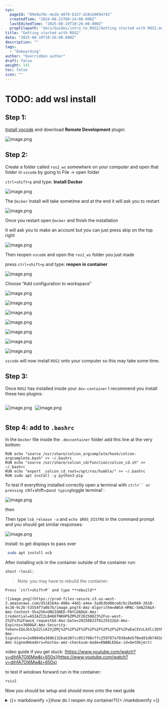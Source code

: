 ```yaml
---
sys:
  pageId: "89e0a78c-4e2b-4070-b327-d28cb0694742"
  createdTime: "2024-08-21T00:24:00.000Z"
  lastEditedTime: "2025-08-19T10:26:00.000Z"
  propFilepath: "docs/Guides/intro_to_ROS2/Getting started with ROS2.md"
title: "Getting started with ROS2"
date: "2025-08-19T10:26:00.000Z"
description: ""
tags:
  - "Onboarding"
author: "Overridden author"
draft: false
weight: 141
toc: false
icon: ""
---
```


# TODO: add wsl install

## Step 1:

[Install vscode](https://code.visualstudio.com/download) and download **Remote Development** plugin:

![image.png](https://prod-files-secure.s3.us-west-2.amazonaws.com/d518164a-d88e-44d1-a4ee-3adb3bd8bce0/efb52993-1881-4a40-b95e-6f020334f022/image.png?X-Amz-Algorithm=AWS4-HMAC-SHA256&X-Amz-Content-Sha256=UNSIGNED-PAYLOAD&X-Amz-Credential=ASIAZI2LB466WRBDF6BB%2F20250823%2Fus-west-2%2Fs3%2Faws4_request&X-Amz-Date=20250823T012545Z&X-Amz-Expires=3600&X-Amz-Security-Token=IQoJb3JpZ2luX2VjEMj%2F%2F%2F%2F%2F%2F%2F%2F%2F%2FwEaCXVzLXdlc3QtMiJHMEUCIDOWvkWm%2FK6WJ79HoICLIRXugwf6DJkSeITtrqpwZ35JAiEA1OMawW96S1dlSQ8631DTtDm2kwtLMV5IC67R3qt%2BGIoq%2FwMIIRAAGgw2Mzc0MjMxODM4MDUiDFhQH2RX6nCyMBaPfCrcAwNMaRC6Hk5npMOrrjcMgjZJj0TpaPcQNFcpSfSt6neo15OdO%2BZRTFmmX4jy8KPV6Cc8%2BeMO0xfOJMU1LRbYw6qpCruE1aqvzd0KFjgL03IWroKCNm%2BcF4lqR2fPU3kDM1SyfDCEUp5%2FUpp9ovqu9j3sMA8M64uYoE%2FrLeDzDEtulXMne9kgKYt0RQiKivpYewN75XeGjj6i24bsYvhuhp9ZsWVeC4INMCk1wCHGXaHt1EgvhQj5j7nek9ObPOqdc7Yc1vC6fTDjETiAuI62taT7FaPygPQ3beufdLotmS%2Fy1P%2F8uGhA8mGSVcWLMtY9Ok1bdixj1d0OO7qQw1nOppNkuFnLqJ3ifbfWslXy6WNGHG3w8SzcgZ2WCs8CiA%2Fk4qXRs28qYejVaUq4e1BJhAAZ5qqz4Y2ifLjUj6ivkqt7iSn94fr4XrRtnMS2BQSh1ROnN0szTO0R2DfYIglSH2z3iRtjG9wrQFYORzFPujUifNh4gZUwizOrJNSdTpoEjd4vKWNO%2BJQ3oKopRQsrMOrXnKcQNGqyxXEoElUbiafWirDgFQDAAbBry10QMaU1fkXsbCqczOhKmHMK59eYo7XaoA67OCsr3qaAMstYk5SUeV%2F3XF20KJiTz9cQMISOpMUGOqUBw8NgIhD8BiAbnb67fSjE4nP1wNA5cEutvw%2BJIeLbyXQmzYBrqufrGohi%2FAa%2F7cZIrHmtRff7ESTDE9dFLxHGo4eqytNURBLmct5Lc41G7DBvmk8DDkCRMzw%2BcNxavcOQuGL7CwZ5XPP2TqojmUhbGxcrqHihOB2Hz0FWj%2BqzTyLUwj%2Bu%2BvofyDWNPDAzYHMV2cX6rrszzwOXviDvYUJygajitnyB&X-Amz-Signature=677dd4adfb6c719a9010cb07cbbb4cfc8e4199f0b3612887f0eb53227524c106&X-Amz-SignedHeaders=host&x-amz-checksum-mode=ENABLED&x-id=GetObject)

## Step 2:

Create a folder called `ros2_ws` somewhere on your computer and open that folder in `vscode` by going to File → open folder 

`ctrl+shift+p` and type: **Install Docker**

![image.png](https://prod-files-secure.s3.us-west-2.amazonaws.com/d518164a-d88e-44d1-a4ee-3adb3bd8bce0/2269dc0e-1cd5-47ff-bceb-c04ad9b2eab0/image.png?X-Amz-Algorithm=AWS4-HMAC-SHA256&X-Amz-Content-Sha256=UNSIGNED-PAYLOAD&X-Amz-Credential=ASIAZI2LB466WRBDF6BB%2F20250823%2Fus-west-2%2Fs3%2Faws4_request&X-Amz-Date=20250823T012545Z&X-Amz-Expires=3600&X-Amz-Security-Token=IQoJb3JpZ2luX2VjEMj%2F%2F%2F%2F%2F%2F%2F%2F%2F%2FwEaCXVzLXdlc3QtMiJHMEUCIDOWvkWm%2FK6WJ79HoICLIRXugwf6DJkSeITtrqpwZ35JAiEA1OMawW96S1dlSQ8631DTtDm2kwtLMV5IC67R3qt%2BGIoq%2FwMIIRAAGgw2Mzc0MjMxODM4MDUiDFhQH2RX6nCyMBaPfCrcAwNMaRC6Hk5npMOrrjcMgjZJj0TpaPcQNFcpSfSt6neo15OdO%2BZRTFmmX4jy8KPV6Cc8%2BeMO0xfOJMU1LRbYw6qpCruE1aqvzd0KFjgL03IWroKCNm%2BcF4lqR2fPU3kDM1SyfDCEUp5%2FUpp9ovqu9j3sMA8M64uYoE%2FrLeDzDEtulXMne9kgKYt0RQiKivpYewN75XeGjj6i24bsYvhuhp9ZsWVeC4INMCk1wCHGXaHt1EgvhQj5j7nek9ObPOqdc7Yc1vC6fTDjETiAuI62taT7FaPygPQ3beufdLotmS%2Fy1P%2F8uGhA8mGSVcWLMtY9Ok1bdixj1d0OO7qQw1nOppNkuFnLqJ3ifbfWslXy6WNGHG3w8SzcgZ2WCs8CiA%2Fk4qXRs28qYejVaUq4e1BJhAAZ5qqz4Y2ifLjUj6ivkqt7iSn94fr4XrRtnMS2BQSh1ROnN0szTO0R2DfYIglSH2z3iRtjG9wrQFYORzFPujUifNh4gZUwizOrJNSdTpoEjd4vKWNO%2BJQ3oKopRQsrMOrXnKcQNGqyxXEoElUbiafWirDgFQDAAbBry10QMaU1fkXsbCqczOhKmHMK59eYo7XaoA67OCsr3qaAMstYk5SUeV%2F3XF20KJiTz9cQMISOpMUGOqUBw8NgIhD8BiAbnb67fSjE4nP1wNA5cEutvw%2BJIeLbyXQmzYBrqufrGohi%2FAa%2F7cZIrHmtRff7ESTDE9dFLxHGo4eqytNURBLmct5Lc41G7DBvmk8DDkCRMzw%2BcNxavcOQuGL7CwZ5XPP2TqojmUhbGxcrqHihOB2Hz0FWj%2BqzTyLUwj%2Bu%2BvofyDWNPDAzYHMV2cX6rrszzwOXviDvYUJygajitnyB&X-Amz-Signature=c0c74e3d457828d5a18e344bd136c016adb1436c53b6a275158666040a94cdd3&X-Amz-SignedHeaders=host&x-amz-checksum-mode=ENABLED&x-id=GetObject)

The `Docker` install will take sometime and at the end it will ask you to restart

![image.png](https://prod-files-secure.s3.us-west-2.amazonaws.com/d518164a-d88e-44d1-a4ee-3adb3bd8bce0/ed233f78-be33-4b1f-b89c-9c346c0e961e/image.png?X-Amz-Algorithm=AWS4-HMAC-SHA256&X-Amz-Content-Sha256=UNSIGNED-PAYLOAD&X-Amz-Credential=ASIAZI2LB466WRBDF6BB%2F20250823%2Fus-west-2%2Fs3%2Faws4_request&X-Amz-Date=20250823T012545Z&X-Amz-Expires=3600&X-Amz-Security-Token=IQoJb3JpZ2luX2VjEMj%2F%2F%2F%2F%2F%2F%2F%2F%2F%2FwEaCXVzLXdlc3QtMiJHMEUCIDOWvkWm%2FK6WJ79HoICLIRXugwf6DJkSeITtrqpwZ35JAiEA1OMawW96S1dlSQ8631DTtDm2kwtLMV5IC67R3qt%2BGIoq%2FwMIIRAAGgw2Mzc0MjMxODM4MDUiDFhQH2RX6nCyMBaPfCrcAwNMaRC6Hk5npMOrrjcMgjZJj0TpaPcQNFcpSfSt6neo15OdO%2BZRTFmmX4jy8KPV6Cc8%2BeMO0xfOJMU1LRbYw6qpCruE1aqvzd0KFjgL03IWroKCNm%2BcF4lqR2fPU3kDM1SyfDCEUp5%2FUpp9ovqu9j3sMA8M64uYoE%2FrLeDzDEtulXMne9kgKYt0RQiKivpYewN75XeGjj6i24bsYvhuhp9ZsWVeC4INMCk1wCHGXaHt1EgvhQj5j7nek9ObPOqdc7Yc1vC6fTDjETiAuI62taT7FaPygPQ3beufdLotmS%2Fy1P%2F8uGhA8mGSVcWLMtY9Ok1bdixj1d0OO7qQw1nOppNkuFnLqJ3ifbfWslXy6WNGHG3w8SzcgZ2WCs8CiA%2Fk4qXRs28qYejVaUq4e1BJhAAZ5qqz4Y2ifLjUj6ivkqt7iSn94fr4XrRtnMS2BQSh1ROnN0szTO0R2DfYIglSH2z3iRtjG9wrQFYORzFPujUifNh4gZUwizOrJNSdTpoEjd4vKWNO%2BJQ3oKopRQsrMOrXnKcQNGqyxXEoElUbiafWirDgFQDAAbBry10QMaU1fkXsbCqczOhKmHMK59eYo7XaoA67OCsr3qaAMstYk5SUeV%2F3XF20KJiTz9cQMISOpMUGOqUBw8NgIhD8BiAbnb67fSjE4nP1wNA5cEutvw%2BJIeLbyXQmzYBrqufrGohi%2FAa%2F7cZIrHmtRff7ESTDE9dFLxHGo4eqytNURBLmct5Lc41G7DBvmk8DDkCRMzw%2BcNxavcOQuGL7CwZ5XPP2TqojmUhbGxcrqHihOB2Hz0FWj%2BqzTyLUwj%2Bu%2BvofyDWNPDAzYHMV2cX6rrszzwOXviDvYUJygajitnyB&X-Amz-Signature=bdd3d8bd86c812a530c2f5db6cc04cc3f7239574dd3563aa88a61210dab7ab98&X-Amz-SignedHeaders=host&x-amz-checksum-mode=ENABLED&x-id=GetObject)

Once you restart open `Docker` and finish the installation

It will ask you to make an account but you can just press skip on the top right

![image.png](https://prod-files-secure.s3.us-west-2.amazonaws.com/d518164a-d88e-44d1-a4ee-3adb3bd8bce0/21010ad9-1659-4fd9-9f59-9932a09b2a3d/image.png?X-Amz-Algorithm=AWS4-HMAC-SHA256&X-Amz-Content-Sha256=UNSIGNED-PAYLOAD&X-Amz-Credential=ASIAZI2LB466WRBDF6BB%2F20250823%2Fus-west-2%2Fs3%2Faws4_request&X-Amz-Date=20250823T012545Z&X-Amz-Expires=3600&X-Amz-Security-Token=IQoJb3JpZ2luX2VjEMj%2F%2F%2F%2F%2F%2F%2F%2F%2F%2FwEaCXVzLXdlc3QtMiJHMEUCIDOWvkWm%2FK6WJ79HoICLIRXugwf6DJkSeITtrqpwZ35JAiEA1OMawW96S1dlSQ8631DTtDm2kwtLMV5IC67R3qt%2BGIoq%2FwMIIRAAGgw2Mzc0MjMxODM4MDUiDFhQH2RX6nCyMBaPfCrcAwNMaRC6Hk5npMOrrjcMgjZJj0TpaPcQNFcpSfSt6neo15OdO%2BZRTFmmX4jy8KPV6Cc8%2BeMO0xfOJMU1LRbYw6qpCruE1aqvzd0KFjgL03IWroKCNm%2BcF4lqR2fPU3kDM1SyfDCEUp5%2FUpp9ovqu9j3sMA8M64uYoE%2FrLeDzDEtulXMne9kgKYt0RQiKivpYewN75XeGjj6i24bsYvhuhp9ZsWVeC4INMCk1wCHGXaHt1EgvhQj5j7nek9ObPOqdc7Yc1vC6fTDjETiAuI62taT7FaPygPQ3beufdLotmS%2Fy1P%2F8uGhA8mGSVcWLMtY9Ok1bdixj1d0OO7qQw1nOppNkuFnLqJ3ifbfWslXy6WNGHG3w8SzcgZ2WCs8CiA%2Fk4qXRs28qYejVaUq4e1BJhAAZ5qqz4Y2ifLjUj6ivkqt7iSn94fr4XrRtnMS2BQSh1ROnN0szTO0R2DfYIglSH2z3iRtjG9wrQFYORzFPujUifNh4gZUwizOrJNSdTpoEjd4vKWNO%2BJQ3oKopRQsrMOrXnKcQNGqyxXEoElUbiafWirDgFQDAAbBry10QMaU1fkXsbCqczOhKmHMK59eYo7XaoA67OCsr3qaAMstYk5SUeV%2F3XF20KJiTz9cQMISOpMUGOqUBw8NgIhD8BiAbnb67fSjE4nP1wNA5cEutvw%2BJIeLbyXQmzYBrqufrGohi%2FAa%2F7cZIrHmtRff7ESTDE9dFLxHGo4eqytNURBLmct5Lc41G7DBvmk8DDkCRMzw%2BcNxavcOQuGL7CwZ5XPP2TqojmUhbGxcrqHihOB2Hz0FWj%2BqzTyLUwj%2Bu%2BvofyDWNPDAzYHMV2cX6rrszzwOXviDvYUJygajitnyB&X-Amz-Signature=f66b490ba1d2ae2b319afa6005c64b6375ab6e333cf02cc691b92ae75febe1d1&X-Amz-SignedHeaders=host&x-amz-checksum-mode=ENABLED&x-id=GetObject)

Then reopen `vscode` and open the `ros2_ws` folder you just made

press `ctrl+shift+p` and type: **reopen in container**

![image.png](https://prod-files-secure.s3.us-west-2.amazonaws.com/d518164a-d88e-44d1-a4ee-3adb3bd8bce0/4e93b8c2-41ad-488c-8095-c74205196118/image.png?X-Amz-Algorithm=AWS4-HMAC-SHA256&X-Amz-Content-Sha256=UNSIGNED-PAYLOAD&X-Amz-Credential=ASIAZI2LB466WRBDF6BB%2F20250823%2Fus-west-2%2Fs3%2Faws4_request&X-Amz-Date=20250823T012545Z&X-Amz-Expires=3600&X-Amz-Security-Token=IQoJb3JpZ2luX2VjEMj%2F%2F%2F%2F%2F%2F%2F%2F%2F%2FwEaCXVzLXdlc3QtMiJHMEUCIDOWvkWm%2FK6WJ79HoICLIRXugwf6DJkSeITtrqpwZ35JAiEA1OMawW96S1dlSQ8631DTtDm2kwtLMV5IC67R3qt%2BGIoq%2FwMIIRAAGgw2Mzc0MjMxODM4MDUiDFhQH2RX6nCyMBaPfCrcAwNMaRC6Hk5npMOrrjcMgjZJj0TpaPcQNFcpSfSt6neo15OdO%2BZRTFmmX4jy8KPV6Cc8%2BeMO0xfOJMU1LRbYw6qpCruE1aqvzd0KFjgL03IWroKCNm%2BcF4lqR2fPU3kDM1SyfDCEUp5%2FUpp9ovqu9j3sMA8M64uYoE%2FrLeDzDEtulXMne9kgKYt0RQiKivpYewN75XeGjj6i24bsYvhuhp9ZsWVeC4INMCk1wCHGXaHt1EgvhQj5j7nek9ObPOqdc7Yc1vC6fTDjETiAuI62taT7FaPygPQ3beufdLotmS%2Fy1P%2F8uGhA8mGSVcWLMtY9Ok1bdixj1d0OO7qQw1nOppNkuFnLqJ3ifbfWslXy6WNGHG3w8SzcgZ2WCs8CiA%2Fk4qXRs28qYejVaUq4e1BJhAAZ5qqz4Y2ifLjUj6ivkqt7iSn94fr4XrRtnMS2BQSh1ROnN0szTO0R2DfYIglSH2z3iRtjG9wrQFYORzFPujUifNh4gZUwizOrJNSdTpoEjd4vKWNO%2BJQ3oKopRQsrMOrXnKcQNGqyxXEoElUbiafWirDgFQDAAbBry10QMaU1fkXsbCqczOhKmHMK59eYo7XaoA67OCsr3qaAMstYk5SUeV%2F3XF20KJiTz9cQMISOpMUGOqUBw8NgIhD8BiAbnb67fSjE4nP1wNA5cEutvw%2BJIeLbyXQmzYBrqufrGohi%2FAa%2F7cZIrHmtRff7ESTDE9dFLxHGo4eqytNURBLmct5Lc41G7DBvmk8DDkCRMzw%2BcNxavcOQuGL7CwZ5XPP2TqojmUhbGxcrqHihOB2Hz0FWj%2BqzTyLUwj%2Bu%2BvofyDWNPDAzYHMV2cX6rrszzwOXviDvYUJygajitnyB&X-Amz-Signature=2ed618a63b026c9ae2dd088dc8de254d89fa3fb9bb4cc3df233bb27c00f0efcf&X-Amz-SignedHeaders=host&x-amz-checksum-mode=ENABLED&x-id=GetObject)

Choose “Add configuration to workspace”

![image.png](https://prod-files-secure.s3.us-west-2.amazonaws.com/d518164a-d88e-44d1-a4ee-3adb3bd8bce0/9560b282-5060-4989-ba37-97e7b2c22476/image.png?X-Amz-Algorithm=AWS4-HMAC-SHA256&X-Amz-Content-Sha256=UNSIGNED-PAYLOAD&X-Amz-Credential=ASIAZI2LB466WRBDF6BB%2F20250823%2Fus-west-2%2Fs3%2Faws4_request&X-Amz-Date=20250823T012545Z&X-Amz-Expires=3600&X-Amz-Security-Token=IQoJb3JpZ2luX2VjEMj%2F%2F%2F%2F%2F%2F%2F%2F%2F%2FwEaCXVzLXdlc3QtMiJHMEUCIDOWvkWm%2FK6WJ79HoICLIRXugwf6DJkSeITtrqpwZ35JAiEA1OMawW96S1dlSQ8631DTtDm2kwtLMV5IC67R3qt%2BGIoq%2FwMIIRAAGgw2Mzc0MjMxODM4MDUiDFhQH2RX6nCyMBaPfCrcAwNMaRC6Hk5npMOrrjcMgjZJj0TpaPcQNFcpSfSt6neo15OdO%2BZRTFmmX4jy8KPV6Cc8%2BeMO0xfOJMU1LRbYw6qpCruE1aqvzd0KFjgL03IWroKCNm%2BcF4lqR2fPU3kDM1SyfDCEUp5%2FUpp9ovqu9j3sMA8M64uYoE%2FrLeDzDEtulXMne9kgKYt0RQiKivpYewN75XeGjj6i24bsYvhuhp9ZsWVeC4INMCk1wCHGXaHt1EgvhQj5j7nek9ObPOqdc7Yc1vC6fTDjETiAuI62taT7FaPygPQ3beufdLotmS%2Fy1P%2F8uGhA8mGSVcWLMtY9Ok1bdixj1d0OO7qQw1nOppNkuFnLqJ3ifbfWslXy6WNGHG3w8SzcgZ2WCs8CiA%2Fk4qXRs28qYejVaUq4e1BJhAAZ5qqz4Y2ifLjUj6ivkqt7iSn94fr4XrRtnMS2BQSh1ROnN0szTO0R2DfYIglSH2z3iRtjG9wrQFYORzFPujUifNh4gZUwizOrJNSdTpoEjd4vKWNO%2BJQ3oKopRQsrMOrXnKcQNGqyxXEoElUbiafWirDgFQDAAbBry10QMaU1fkXsbCqczOhKmHMK59eYo7XaoA67OCsr3qaAMstYk5SUeV%2F3XF20KJiTz9cQMISOpMUGOqUBw8NgIhD8BiAbnb67fSjE4nP1wNA5cEutvw%2BJIeLbyXQmzYBrqufrGohi%2FAa%2F7cZIrHmtRff7ESTDE9dFLxHGo4eqytNURBLmct5Lc41G7DBvmk8DDkCRMzw%2BcNxavcOQuGL7CwZ5XPP2TqojmUhbGxcrqHihOB2Hz0FWj%2BqzTyLUwj%2Bu%2BvofyDWNPDAzYHMV2cX6rrszzwOXviDvYUJygajitnyB&X-Amz-Signature=2ab358d1e0f92385dc5fcb41f96096b7bc559985b12065ebc03c48f3b9f8b543&X-Amz-SignedHeaders=host&x-amz-checksum-mode=ENABLED&x-id=GetObject)

![image.png](https://prod-files-secure.s3.us-west-2.amazonaws.com/d518164a-d88e-44d1-a4ee-3adb3bd8bce0/2ee63f81-886b-48e8-a553-dc6e5eac99e4/image.png?X-Amz-Algorithm=AWS4-HMAC-SHA256&X-Amz-Content-Sha256=UNSIGNED-PAYLOAD&X-Amz-Credential=ASIAZI2LB466WRBDF6BB%2F20250823%2Fus-west-2%2Fs3%2Faws4_request&X-Amz-Date=20250823T012545Z&X-Amz-Expires=3600&X-Amz-Security-Token=IQoJb3JpZ2luX2VjEMj%2F%2F%2F%2F%2F%2F%2F%2F%2F%2FwEaCXVzLXdlc3QtMiJHMEUCIDOWvkWm%2FK6WJ79HoICLIRXugwf6DJkSeITtrqpwZ35JAiEA1OMawW96S1dlSQ8631DTtDm2kwtLMV5IC67R3qt%2BGIoq%2FwMIIRAAGgw2Mzc0MjMxODM4MDUiDFhQH2RX6nCyMBaPfCrcAwNMaRC6Hk5npMOrrjcMgjZJj0TpaPcQNFcpSfSt6neo15OdO%2BZRTFmmX4jy8KPV6Cc8%2BeMO0xfOJMU1LRbYw6qpCruE1aqvzd0KFjgL03IWroKCNm%2BcF4lqR2fPU3kDM1SyfDCEUp5%2FUpp9ovqu9j3sMA8M64uYoE%2FrLeDzDEtulXMne9kgKYt0RQiKivpYewN75XeGjj6i24bsYvhuhp9ZsWVeC4INMCk1wCHGXaHt1EgvhQj5j7nek9ObPOqdc7Yc1vC6fTDjETiAuI62taT7FaPygPQ3beufdLotmS%2Fy1P%2F8uGhA8mGSVcWLMtY9Ok1bdixj1d0OO7qQw1nOppNkuFnLqJ3ifbfWslXy6WNGHG3w8SzcgZ2WCs8CiA%2Fk4qXRs28qYejVaUq4e1BJhAAZ5qqz4Y2ifLjUj6ivkqt7iSn94fr4XrRtnMS2BQSh1ROnN0szTO0R2DfYIglSH2z3iRtjG9wrQFYORzFPujUifNh4gZUwizOrJNSdTpoEjd4vKWNO%2BJQ3oKopRQsrMOrXnKcQNGqyxXEoElUbiafWirDgFQDAAbBry10QMaU1fkXsbCqczOhKmHMK59eYo7XaoA67OCsr3qaAMstYk5SUeV%2F3XF20KJiTz9cQMISOpMUGOqUBw8NgIhD8BiAbnb67fSjE4nP1wNA5cEutvw%2BJIeLbyXQmzYBrqufrGohi%2FAa%2F7cZIrHmtRff7ESTDE9dFLxHGo4eqytNURBLmct5Lc41G7DBvmk8DDkCRMzw%2BcNxavcOQuGL7CwZ5XPP2TqojmUhbGxcrqHihOB2Hz0FWj%2BqzTyLUwj%2Bu%2BvofyDWNPDAzYHMV2cX6rrszzwOXviDvYUJygajitnyB&X-Amz-Signature=1259f14d0d48e4c48bfbf6bd86fe394d89d7cfef6e214123c472a70ee2bc9367&X-Amz-SignedHeaders=host&x-amz-checksum-mode=ENABLED&x-id=GetObject)

![image.png](https://prod-files-secure.s3.us-west-2.amazonaws.com/d518164a-d88e-44d1-a4ee-3adb3bd8bce0/e0fd626c-c8b6-4b2c-95d1-fa4c26514504/image.png?X-Amz-Algorithm=AWS4-HMAC-SHA256&X-Amz-Content-Sha256=UNSIGNED-PAYLOAD&X-Amz-Credential=ASIAZI2LB466WRBDF6BB%2F20250823%2Fus-west-2%2Fs3%2Faws4_request&X-Amz-Date=20250823T012545Z&X-Amz-Expires=3600&X-Amz-Security-Token=IQoJb3JpZ2luX2VjEMj%2F%2F%2F%2F%2F%2F%2F%2F%2F%2FwEaCXVzLXdlc3QtMiJHMEUCIDOWvkWm%2FK6WJ79HoICLIRXugwf6DJkSeITtrqpwZ35JAiEA1OMawW96S1dlSQ8631DTtDm2kwtLMV5IC67R3qt%2BGIoq%2FwMIIRAAGgw2Mzc0MjMxODM4MDUiDFhQH2RX6nCyMBaPfCrcAwNMaRC6Hk5npMOrrjcMgjZJj0TpaPcQNFcpSfSt6neo15OdO%2BZRTFmmX4jy8KPV6Cc8%2BeMO0xfOJMU1LRbYw6qpCruE1aqvzd0KFjgL03IWroKCNm%2BcF4lqR2fPU3kDM1SyfDCEUp5%2FUpp9ovqu9j3sMA8M64uYoE%2FrLeDzDEtulXMne9kgKYt0RQiKivpYewN75XeGjj6i24bsYvhuhp9ZsWVeC4INMCk1wCHGXaHt1EgvhQj5j7nek9ObPOqdc7Yc1vC6fTDjETiAuI62taT7FaPygPQ3beufdLotmS%2Fy1P%2F8uGhA8mGSVcWLMtY9Ok1bdixj1d0OO7qQw1nOppNkuFnLqJ3ifbfWslXy6WNGHG3w8SzcgZ2WCs8CiA%2Fk4qXRs28qYejVaUq4e1BJhAAZ5qqz4Y2ifLjUj6ivkqt7iSn94fr4XrRtnMS2BQSh1ROnN0szTO0R2DfYIglSH2z3iRtjG9wrQFYORzFPujUifNh4gZUwizOrJNSdTpoEjd4vKWNO%2BJQ3oKopRQsrMOrXnKcQNGqyxXEoElUbiafWirDgFQDAAbBry10QMaU1fkXsbCqczOhKmHMK59eYo7XaoA67OCsr3qaAMstYk5SUeV%2F3XF20KJiTz9cQMISOpMUGOqUBw8NgIhD8BiAbnb67fSjE4nP1wNA5cEutvw%2BJIeLbyXQmzYBrqufrGohi%2FAa%2F7cZIrHmtRff7ESTDE9dFLxHGo4eqytNURBLmct5Lc41G7DBvmk8DDkCRMzw%2BcNxavcOQuGL7CwZ5XPP2TqojmUhbGxcrqHihOB2Hz0FWj%2BqzTyLUwj%2Bu%2BvofyDWNPDAzYHMV2cX6rrszzwOXviDvYUJygajitnyB&X-Amz-Signature=a67cdbf0b2e8bd847a30099fc660909b723dee10f55f249ff265a68a41dfbbe1&X-Amz-SignedHeaders=host&x-amz-checksum-mode=ENABLED&x-id=GetObject)

![image.png](https://prod-files-secure.s3.us-west-2.amazonaws.com/d518164a-d88e-44d1-a4ee-3adb3bd8bce0/a2e13f50-d2ab-4719-a4c2-7ced634bfc9d/image.png?X-Amz-Algorithm=AWS4-HMAC-SHA256&X-Amz-Content-Sha256=UNSIGNED-PAYLOAD&X-Amz-Credential=ASIAZI2LB466WRBDF6BB%2F20250823%2Fus-west-2%2Fs3%2Faws4_request&X-Amz-Date=20250823T012545Z&X-Amz-Expires=3600&X-Amz-Security-Token=IQoJb3JpZ2luX2VjEMj%2F%2F%2F%2F%2F%2F%2F%2F%2F%2FwEaCXVzLXdlc3QtMiJHMEUCIDOWvkWm%2FK6WJ79HoICLIRXugwf6DJkSeITtrqpwZ35JAiEA1OMawW96S1dlSQ8631DTtDm2kwtLMV5IC67R3qt%2BGIoq%2FwMIIRAAGgw2Mzc0MjMxODM4MDUiDFhQH2RX6nCyMBaPfCrcAwNMaRC6Hk5npMOrrjcMgjZJj0TpaPcQNFcpSfSt6neo15OdO%2BZRTFmmX4jy8KPV6Cc8%2BeMO0xfOJMU1LRbYw6qpCruE1aqvzd0KFjgL03IWroKCNm%2BcF4lqR2fPU3kDM1SyfDCEUp5%2FUpp9ovqu9j3sMA8M64uYoE%2FrLeDzDEtulXMne9kgKYt0RQiKivpYewN75XeGjj6i24bsYvhuhp9ZsWVeC4INMCk1wCHGXaHt1EgvhQj5j7nek9ObPOqdc7Yc1vC6fTDjETiAuI62taT7FaPygPQ3beufdLotmS%2Fy1P%2F8uGhA8mGSVcWLMtY9Ok1bdixj1d0OO7qQw1nOppNkuFnLqJ3ifbfWslXy6WNGHG3w8SzcgZ2WCs8CiA%2Fk4qXRs28qYejVaUq4e1BJhAAZ5qqz4Y2ifLjUj6ivkqt7iSn94fr4XrRtnMS2BQSh1ROnN0szTO0R2DfYIglSH2z3iRtjG9wrQFYORzFPujUifNh4gZUwizOrJNSdTpoEjd4vKWNO%2BJQ3oKopRQsrMOrXnKcQNGqyxXEoElUbiafWirDgFQDAAbBry10QMaU1fkXsbCqczOhKmHMK59eYo7XaoA67OCsr3qaAMstYk5SUeV%2F3XF20KJiTz9cQMISOpMUGOqUBw8NgIhD8BiAbnb67fSjE4nP1wNA5cEutvw%2BJIeLbyXQmzYBrqufrGohi%2FAa%2F7cZIrHmtRff7ESTDE9dFLxHGo4eqytNURBLmct5Lc41G7DBvmk8DDkCRMzw%2BcNxavcOQuGL7CwZ5XPP2TqojmUhbGxcrqHihOB2Hz0FWj%2BqzTyLUwj%2Bu%2BvofyDWNPDAzYHMV2cX6rrszzwOXviDvYUJygajitnyB&X-Amz-Signature=f3dd75f2f33b0ce1fa11095b828f960947185b9092f3f4ada9e30dad70b38af5&X-Amz-SignedHeaders=host&x-amz-checksum-mode=ENABLED&x-id=GetObject)

![image.png](https://prod-files-secure.s3.us-west-2.amazonaws.com/d518164a-d88e-44d1-a4ee-3adb3bd8bce0/6cc478ad-aaba-4bf7-9fcc-403277ab896c/image.png?X-Amz-Algorithm=AWS4-HMAC-SHA256&X-Amz-Content-Sha256=UNSIGNED-PAYLOAD&X-Amz-Credential=ASIAZI2LB466WRBDF6BB%2F20250823%2Fus-west-2%2Fs3%2Faws4_request&X-Amz-Date=20250823T012545Z&X-Amz-Expires=3600&X-Amz-Security-Token=IQoJb3JpZ2luX2VjEMj%2F%2F%2F%2F%2F%2F%2F%2F%2F%2FwEaCXVzLXdlc3QtMiJHMEUCIDOWvkWm%2FK6WJ79HoICLIRXugwf6DJkSeITtrqpwZ35JAiEA1OMawW96S1dlSQ8631DTtDm2kwtLMV5IC67R3qt%2BGIoq%2FwMIIRAAGgw2Mzc0MjMxODM4MDUiDFhQH2RX6nCyMBaPfCrcAwNMaRC6Hk5npMOrrjcMgjZJj0TpaPcQNFcpSfSt6neo15OdO%2BZRTFmmX4jy8KPV6Cc8%2BeMO0xfOJMU1LRbYw6qpCruE1aqvzd0KFjgL03IWroKCNm%2BcF4lqR2fPU3kDM1SyfDCEUp5%2FUpp9ovqu9j3sMA8M64uYoE%2FrLeDzDEtulXMne9kgKYt0RQiKivpYewN75XeGjj6i24bsYvhuhp9ZsWVeC4INMCk1wCHGXaHt1EgvhQj5j7nek9ObPOqdc7Yc1vC6fTDjETiAuI62taT7FaPygPQ3beufdLotmS%2Fy1P%2F8uGhA8mGSVcWLMtY9Ok1bdixj1d0OO7qQw1nOppNkuFnLqJ3ifbfWslXy6WNGHG3w8SzcgZ2WCs8CiA%2Fk4qXRs28qYejVaUq4e1BJhAAZ5qqz4Y2ifLjUj6ivkqt7iSn94fr4XrRtnMS2BQSh1ROnN0szTO0R2DfYIglSH2z3iRtjG9wrQFYORzFPujUifNh4gZUwizOrJNSdTpoEjd4vKWNO%2BJQ3oKopRQsrMOrXnKcQNGqyxXEoElUbiafWirDgFQDAAbBry10QMaU1fkXsbCqczOhKmHMK59eYo7XaoA67OCsr3qaAMstYk5SUeV%2F3XF20KJiTz9cQMISOpMUGOqUBw8NgIhD8BiAbnb67fSjE4nP1wNA5cEutvw%2BJIeLbyXQmzYBrqufrGohi%2FAa%2F7cZIrHmtRff7ESTDE9dFLxHGo4eqytNURBLmct5Lc41G7DBvmk8DDkCRMzw%2BcNxavcOQuGL7CwZ5XPP2TqojmUhbGxcrqHihOB2Hz0FWj%2BqzTyLUwj%2Bu%2BvofyDWNPDAzYHMV2cX6rrszzwOXviDvYUJygajitnyB&X-Amz-Signature=58895559518891900d6b4a2fbe4f3e55c6b68410dffda79a0d1fab6bd1c91035&X-Amz-SignedHeaders=host&x-amz-checksum-mode=ENABLED&x-id=GetObject)

![image.png](https://prod-files-secure.s3.us-west-2.amazonaws.com/d518164a-d88e-44d1-a4ee-3adb3bd8bce0/53255b28-f75e-430f-b9e3-c0ac8577e42b/image.png?X-Amz-Algorithm=AWS4-HMAC-SHA256&X-Amz-Content-Sha256=UNSIGNED-PAYLOAD&X-Amz-Credential=ASIAZI2LB466WRBDF6BB%2F20250823%2Fus-west-2%2Fs3%2Faws4_request&X-Amz-Date=20250823T012545Z&X-Amz-Expires=3600&X-Amz-Security-Token=IQoJb3JpZ2luX2VjEMj%2F%2F%2F%2F%2F%2F%2F%2F%2F%2FwEaCXVzLXdlc3QtMiJHMEUCIDOWvkWm%2FK6WJ79HoICLIRXugwf6DJkSeITtrqpwZ35JAiEA1OMawW96S1dlSQ8631DTtDm2kwtLMV5IC67R3qt%2BGIoq%2FwMIIRAAGgw2Mzc0MjMxODM4MDUiDFhQH2RX6nCyMBaPfCrcAwNMaRC6Hk5npMOrrjcMgjZJj0TpaPcQNFcpSfSt6neo15OdO%2BZRTFmmX4jy8KPV6Cc8%2BeMO0xfOJMU1LRbYw6qpCruE1aqvzd0KFjgL03IWroKCNm%2BcF4lqR2fPU3kDM1SyfDCEUp5%2FUpp9ovqu9j3sMA8M64uYoE%2FrLeDzDEtulXMne9kgKYt0RQiKivpYewN75XeGjj6i24bsYvhuhp9ZsWVeC4INMCk1wCHGXaHt1EgvhQj5j7nek9ObPOqdc7Yc1vC6fTDjETiAuI62taT7FaPygPQ3beufdLotmS%2Fy1P%2F8uGhA8mGSVcWLMtY9Ok1bdixj1d0OO7qQw1nOppNkuFnLqJ3ifbfWslXy6WNGHG3w8SzcgZ2WCs8CiA%2Fk4qXRs28qYejVaUq4e1BJhAAZ5qqz4Y2ifLjUj6ivkqt7iSn94fr4XrRtnMS2BQSh1ROnN0szTO0R2DfYIglSH2z3iRtjG9wrQFYORzFPujUifNh4gZUwizOrJNSdTpoEjd4vKWNO%2BJQ3oKopRQsrMOrXnKcQNGqyxXEoElUbiafWirDgFQDAAbBry10QMaU1fkXsbCqczOhKmHMK59eYo7XaoA67OCsr3qaAMstYk5SUeV%2F3XF20KJiTz9cQMISOpMUGOqUBw8NgIhD8BiAbnb67fSjE4nP1wNA5cEutvw%2BJIeLbyXQmzYBrqufrGohi%2FAa%2F7cZIrHmtRff7ESTDE9dFLxHGo4eqytNURBLmct5Lc41G7DBvmk8DDkCRMzw%2BcNxavcOQuGL7CwZ5XPP2TqojmUhbGxcrqHihOB2Hz0FWj%2BqzTyLUwj%2Bu%2BvofyDWNPDAzYHMV2cX6rrszzwOXviDvYUJygajitnyB&X-Amz-Signature=f43de4d7eb3120cb9663ce4af55b8c3e765d45ab51ff90fe84d10b0d20dadbc9&X-Amz-SignedHeaders=host&x-amz-checksum-mode=ENABLED&x-id=GetObject)

![image.png](https://prod-files-secure.s3.us-west-2.amazonaws.com/d518164a-d88e-44d1-a4ee-3adb3bd8bce0/7c562767-5af9-4ffb-97d1-327bcdf4ee00/image.png?X-Amz-Algorithm=AWS4-HMAC-SHA256&X-Amz-Content-Sha256=UNSIGNED-PAYLOAD&X-Amz-Credential=ASIAZI2LB466WRBDF6BB%2F20250823%2Fus-west-2%2Fs3%2Faws4_request&X-Amz-Date=20250823T012545Z&X-Amz-Expires=3600&X-Amz-Security-Token=IQoJb3JpZ2luX2VjEMj%2F%2F%2F%2F%2F%2F%2F%2F%2F%2FwEaCXVzLXdlc3QtMiJHMEUCIDOWvkWm%2FK6WJ79HoICLIRXugwf6DJkSeITtrqpwZ35JAiEA1OMawW96S1dlSQ8631DTtDm2kwtLMV5IC67R3qt%2BGIoq%2FwMIIRAAGgw2Mzc0MjMxODM4MDUiDFhQH2RX6nCyMBaPfCrcAwNMaRC6Hk5npMOrrjcMgjZJj0TpaPcQNFcpSfSt6neo15OdO%2BZRTFmmX4jy8KPV6Cc8%2BeMO0xfOJMU1LRbYw6qpCruE1aqvzd0KFjgL03IWroKCNm%2BcF4lqR2fPU3kDM1SyfDCEUp5%2FUpp9ovqu9j3sMA8M64uYoE%2FrLeDzDEtulXMne9kgKYt0RQiKivpYewN75XeGjj6i24bsYvhuhp9ZsWVeC4INMCk1wCHGXaHt1EgvhQj5j7nek9ObPOqdc7Yc1vC6fTDjETiAuI62taT7FaPygPQ3beufdLotmS%2Fy1P%2F8uGhA8mGSVcWLMtY9Ok1bdixj1d0OO7qQw1nOppNkuFnLqJ3ifbfWslXy6WNGHG3w8SzcgZ2WCs8CiA%2Fk4qXRs28qYejVaUq4e1BJhAAZ5qqz4Y2ifLjUj6ivkqt7iSn94fr4XrRtnMS2BQSh1ROnN0szTO0R2DfYIglSH2z3iRtjG9wrQFYORzFPujUifNh4gZUwizOrJNSdTpoEjd4vKWNO%2BJQ3oKopRQsrMOrXnKcQNGqyxXEoElUbiafWirDgFQDAAbBry10QMaU1fkXsbCqczOhKmHMK59eYo7XaoA67OCsr3qaAMstYk5SUeV%2F3XF20KJiTz9cQMISOpMUGOqUBw8NgIhD8BiAbnb67fSjE4nP1wNA5cEutvw%2BJIeLbyXQmzYBrqufrGohi%2FAa%2F7cZIrHmtRff7ESTDE9dFLxHGo4eqytNURBLmct5Lc41G7DBvmk8DDkCRMzw%2BcNxavcOQuGL7CwZ5XPP2TqojmUhbGxcrqHihOB2Hz0FWj%2BqzTyLUwj%2Bu%2BvofyDWNPDAzYHMV2cX6rrszzwOXviDvYUJygajitnyB&X-Amz-Signature=b5a1f6a4c8c552cced4559c63fe956edd821f5a1ff031a02a8d49338e0b928af&X-Amz-SignedHeaders=host&x-amz-checksum-mode=ENABLED&x-id=GetObject)

`vscode` will now install `ROS2` onto your computer so this may take some time.

## Step 3:

Once `ROS2` has installed inside your `dev-container` I recommend you install these two plugins:

<div style="display: flex;flex-direction: row; column-gap:10px; justify-content: left;">
<div>

![image.png](https://prod-files-secure.s3.us-west-2.amazonaws.com/d518164a-d88e-44d1-a4ee-3adb3bd8bce0/3fc3d550-5a54-4ba1-ba6b-faa01cdb7369/image.png?X-Amz-Algorithm=AWS4-HMAC-SHA256&X-Amz-Content-Sha256=UNSIGNED-PAYLOAD&X-Amz-Credential=ASIAZI2LB466VHCBH52F%2F20250823%2Fus-west-2%2Fs3%2Faws4_request&X-Amz-Date=20250823T012550Z&X-Amz-Expires=3600&X-Amz-Security-Token=IQoJb3JpZ2luX2VjEMj%2F%2F%2F%2F%2F%2F%2F%2F%2F%2FwEaCXVzLXdlc3QtMiJIMEYCIQCi%2F41T89SK8nHMjZHflLqkepIvsMBnFQGzfjVY2RwU%2FgIhAIRP7ZzqG6wVfpup%2FHVKXAKzr111rbI8lAIqScWBhmq2Kv8DCCEQABoMNjM3NDIzMTgzODA1IgzXeamrS7ciQhd6kWQq3AOg%2FIJYh4NuAW0mNOl3wSB0Uu6OzRK11UtzUCeXPxEsb9NdYTMSo8uniMRBzh04cpI2tVtLiClINwONxmOXA1V9AH5Doggg0LwI4rSNJSMhmkMee63%2Bu6rhYqWOfST8kbJs8CHagosjIxp%2FtEnzkKAE%2FwGfLnhxdfZjuw23avpAOdAJioab8lFFF9Ww%2BVP%2F7e9HUr9Hr6h5cvyHBBfd5t1FwaTuHJa83gwYyuBtIA1J00J9bamN3bOWVFT%2BUNJcRRp%2Bl%2Boxg%2BZbJkUN95mMu2XX5qOoG7XsNCLbdEpWzmE5rRun%2FTaCl%2BZmYuGBBHGbo0Qt5Uli22yOzoa1Qh01%2BHDjTgNb1FFSqgJTFRNnsjwDWWWsBTxKE0Xh8NzftdMUhZHCUfCWWnfloWyVjb53%2B3TfslvRKz8jFGUS4pl4Ww8KKXMpWtzMrCa%2FClaTLXTQNtyuxNqUN6GAp4wPdSzg2LrGwoEg5vu8XPXBUAM4T2jXYUgknYv69i1z4L4GOq90cH6ZsskQ7BY16UE6nuSuYX9P1995Me4HDlHGUXk6AZumFzSeEaJg7zqtYhDFrclJe8F%2FlFOVzmSGbJ3le3Sj6nOhsTbwuNYYp9wnkd0pAtaEcmlWNuEZ%2FQqHwRGXDTDSjqTFBjqkAawarF%2BbMeiUJ%2FTI61DHk62MK22BHNzYl6bXxVA%2FSWQYdpQcaOJVck1N%2Bvdox5nVY1QPOxr3BUt7jeDhBmSGMbdJ8%2Bhdj0%2FXDt07yLY8ZsJujfziUQrxsG9fPpoKqNR9CW%2BQI9whh84lyAuRW%2BYO5qUn%2FdbDRC8x0lvVB9TILR%2FFH2BVLj1jz5OVWCy7gng6adrC%2BNjEewxLXg2XQ46qVKgv%2FmrK&X-Amz-Signature=c8b55048911764f33b99e32d6644487c348a95d36c2fe1419bdf22520dc38005&X-Amz-SignedHeaders=host&x-amz-checksum-mode=ENABLED&x-id=GetObject)

</div>
<div>

![image.png](https://prod-files-secure.s3.us-west-2.amazonaws.com/d518164a-d88e-44d1-a4ee-3adb3bd8bce0/d994cc66-13c2-4093-a5a3-f84cf4601a82/image.png?X-Amz-Algorithm=AWS4-HMAC-SHA256&X-Amz-Content-Sha256=UNSIGNED-PAYLOAD&X-Amz-Credential=ASIAZI2LB466WULDEH7S%2F20250823%2Fus-west-2%2Fs3%2Faws4_request&X-Amz-Date=20250823T012552Z&X-Amz-Expires=3600&X-Amz-Security-Token=IQoJb3JpZ2luX2VjEMj%2F%2F%2F%2F%2F%2F%2F%2F%2F%2FwEaCXVzLXdlc3QtMiJHMEUCIQDzPWmO9vv8esfydyt%2BaUTGKLxeySNwgzG6cEzFzg%2BDvwIgcN3JC9qwyRwWbEtD5qMpnUP86IgiGjRu2D2fO0vsFqsq%2FwMIIRAAGgw2Mzc0MjMxODM4MDUiDGqOx7W%2B%2FJp00Z8lUircA7fedcrpOGG7vsVc86foo%2FoswBWliE%2B3mDyXOZTB0g%2B2nWKM2Y1hC9BQtx1Tf%2F90nMOqk5eqMq69CCJiKj7t37MOdJd2x%2BZl4%2Brtef6Vcwkqre4kv4Nj5UZuf8Tl3zchnGalFfBQg4glkYweahgxZwzAAh9UAc%2FVa0HMeEIGPx3vwKi5XADN%2BLoynxqU1xURiYPcUn4%2FbxxV%2FI2ygWAVCpCV2CMKpXX20vBNGYceyZcer1BHQmV%2BvJS0Uj8vXXMuLpIfhy%2FZY8bSuFpc4rk1NnAwd8eKZuPjmad2kB%2BW3vB%2BS5yBW0iDFX5ZKwg6mrMiYqZh7fKNgtbsE%2BVyKdVPEybl9g%2F9wQqD4JTwW1RrtrOWFbXsH61XDd%2BCvgq%2Bq3ksfA%2F5J%2FII6ol0WJmwzmgW72Ay7iS56OJI7tGZavNk01dnAUwaNkn%2B87nNT9h97G3Ctz7oQXFpVrzR4Uxbc7J65LEVq9q%2FaOHfdExjM4XbXPBBXIPHGr%2F6dVzcCSKH3aNsgkqHe2UhzshBr6ezQZ%2Becd2R2r%2FhbGdh3OvKniN%2Bkpw1DLY%2Bp34CH%2FxYRQ%2BMm9OlKRpbyQVRrku9630zlauiVcIObe%2FcWQJ5PIwoTo69xOI3ipno5TV%2FSLyKOgxaMKSOpMUGOqUBy%2BUYdxKG0V%2BRV0BFi3L0LiPYos6imLGSbSOMg9itC18l58I418VzG6E8v1NM15jpX6QTpZYvhwFlFIa0sdizo4OUNSmemja4g1dMvPIlogXX5cROmaNNBIIs7zsFulzKse4jf3P4XxvBbyCZohAAyqSvabr6zFLc6BqwbyRyhHf45ZD4sbC%2FrcpjpjEtBi8089GoplCRVlht4RMAqufaPJ4qsMs%2F&X-Amz-Signature=ed7ab0696b439e38d7c0777713360bc677b8995ba8c73b54312b6ed3177e2efd&X-Amz-SignedHeaders=host&x-amz-checksum-mode=ENABLED&x-id=GetObject)

</div>
</div>

## Step 4: add to `.bashrc`

In the `Docker` file inside the `.devcontainer` folder add this line at the very bottom: 

```docker
RUN echo "source /usr/share/colcon_argcomplete/hook/colcon-argcomplete.bash" >> ~/.bashrc
RUN echo "source /usr/share/colcon_cd/function/colcon_cd.sh" >> ~/.bashrc
RUN echo "export _colcon_cd_root=/opt/ros/humble/" >> ~/.bashrc
RUN sudo apt install -y python3-pip 
```

To test if everything installed correctly open a terminal with `ctrl+`` or pressing `ctrl+shift+p` and typing `toggle terminal`:

![image.png](https://prod-files-secure.s3.us-west-2.amazonaws.com/d518164a-d88e-44d1-a4ee-3adb3bd8bce0/6a4943d8-b04e-4c02-9a58-775f3384d1a5/image.png?X-Amz-Algorithm=AWS4-HMAC-SHA256&X-Amz-Content-Sha256=UNSIGNED-PAYLOAD&X-Amz-Credential=ASIAZI2LB466WRBDF6BB%2F20250823%2Fus-west-2%2Fs3%2Faws4_request&X-Amz-Date=20250823T012545Z&X-Amz-Expires=3600&X-Amz-Security-Token=IQoJb3JpZ2luX2VjEMj%2F%2F%2F%2F%2F%2F%2F%2F%2F%2FwEaCXVzLXdlc3QtMiJHMEUCIDOWvkWm%2FK6WJ79HoICLIRXugwf6DJkSeITtrqpwZ35JAiEA1OMawW96S1dlSQ8631DTtDm2kwtLMV5IC67R3qt%2BGIoq%2FwMIIRAAGgw2Mzc0MjMxODM4MDUiDFhQH2RX6nCyMBaPfCrcAwNMaRC6Hk5npMOrrjcMgjZJj0TpaPcQNFcpSfSt6neo15OdO%2BZRTFmmX4jy8KPV6Cc8%2BeMO0xfOJMU1LRbYw6qpCruE1aqvzd0KFjgL03IWroKCNm%2BcF4lqR2fPU3kDM1SyfDCEUp5%2FUpp9ovqu9j3sMA8M64uYoE%2FrLeDzDEtulXMne9kgKYt0RQiKivpYewN75XeGjj6i24bsYvhuhp9ZsWVeC4INMCk1wCHGXaHt1EgvhQj5j7nek9ObPOqdc7Yc1vC6fTDjETiAuI62taT7FaPygPQ3beufdLotmS%2Fy1P%2F8uGhA8mGSVcWLMtY9Ok1bdixj1d0OO7qQw1nOppNkuFnLqJ3ifbfWslXy6WNGHG3w8SzcgZ2WCs8CiA%2Fk4qXRs28qYejVaUq4e1BJhAAZ5qqz4Y2ifLjUj6ivkqt7iSn94fr4XrRtnMS2BQSh1ROnN0szTO0R2DfYIglSH2z3iRtjG9wrQFYORzFPujUifNh4gZUwizOrJNSdTpoEjd4vKWNO%2BJQ3oKopRQsrMOrXnKcQNGqyxXEoElUbiafWirDgFQDAAbBry10QMaU1fkXsbCqczOhKmHMK59eYo7XaoA67OCsr3qaAMstYk5SUeV%2F3XF20KJiTz9cQMISOpMUGOqUBw8NgIhD8BiAbnb67fSjE4nP1wNA5cEutvw%2BJIeLbyXQmzYBrqufrGohi%2FAa%2F7cZIrHmtRff7ESTDE9dFLxHGo4eqytNURBLmct5Lc41G7DBvmk8DDkCRMzw%2BcNxavcOQuGL7CwZ5XPP2TqojmUhbGxcrqHihOB2Hz0FWj%2BqzTyLUwj%2Bu%2BvofyDWNPDAzYHMV2cX6rrszzwOXviDvYUJygajitnyB&X-Amz-Signature=7c673e911ade5618656b3bfefd01ef55e655dedfc662e7c589631447d33aab95&X-Amz-SignedHeaders=host&x-amz-checksum-mode=ENABLED&x-id=GetObject)

then 

Then type `lsb_release -a` and `echo $ROS_DISTRO` in the command prompt and you should get similar responses:

![image.png](https://prod-files-secure.s3.us-west-2.amazonaws.com/d518164a-d88e-44d1-a4ee-3adb3bd8bce0/3e635dec-a805-4e85-8b9e-d000e5b71a4e/image.png?X-Amz-Algorithm=AWS4-HMAC-SHA256&X-Amz-Content-Sha256=UNSIGNED-PAYLOAD&X-Amz-Credential=ASIAZI2LB466WRBDF6BB%2F20250823%2Fus-west-2%2Fs3%2Faws4_request&X-Amz-Date=20250823T012545Z&X-Amz-Expires=3600&X-Amz-Security-Token=IQoJb3JpZ2luX2VjEMj%2F%2F%2F%2F%2F%2F%2F%2F%2F%2FwEaCXVzLXdlc3QtMiJHMEUCIDOWvkWm%2FK6WJ79HoICLIRXugwf6DJkSeITtrqpwZ35JAiEA1OMawW96S1dlSQ8631DTtDm2kwtLMV5IC67R3qt%2BGIoq%2FwMIIRAAGgw2Mzc0MjMxODM4MDUiDFhQH2RX6nCyMBaPfCrcAwNMaRC6Hk5npMOrrjcMgjZJj0TpaPcQNFcpSfSt6neo15OdO%2BZRTFmmX4jy8KPV6Cc8%2BeMO0xfOJMU1LRbYw6qpCruE1aqvzd0KFjgL03IWroKCNm%2BcF4lqR2fPU3kDM1SyfDCEUp5%2FUpp9ovqu9j3sMA8M64uYoE%2FrLeDzDEtulXMne9kgKYt0RQiKivpYewN75XeGjj6i24bsYvhuhp9ZsWVeC4INMCk1wCHGXaHt1EgvhQj5j7nek9ObPOqdc7Yc1vC6fTDjETiAuI62taT7FaPygPQ3beufdLotmS%2Fy1P%2F8uGhA8mGSVcWLMtY9Ok1bdixj1d0OO7qQw1nOppNkuFnLqJ3ifbfWslXy6WNGHG3w8SzcgZ2WCs8CiA%2Fk4qXRs28qYejVaUq4e1BJhAAZ5qqz4Y2ifLjUj6ivkqt7iSn94fr4XrRtnMS2BQSh1ROnN0szTO0R2DfYIglSH2z3iRtjG9wrQFYORzFPujUifNh4gZUwizOrJNSdTpoEjd4vKWNO%2BJQ3oKopRQsrMOrXnKcQNGqyxXEoElUbiafWirDgFQDAAbBry10QMaU1fkXsbCqczOhKmHMK59eYo7XaoA67OCsr3qaAMstYk5SUeV%2F3XF20KJiTz9cQMISOpMUGOqUBw8NgIhD8BiAbnb67fSjE4nP1wNA5cEutvw%2BJIeLbyXQmzYBrqufrGohi%2FAa%2F7cZIrHmtRff7ESTDE9dFLxHGo4eqytNURBLmct5Lc41G7DBvmk8DDkCRMzw%2BcNxavcOQuGL7CwZ5XPP2TqojmUhbGxcrqHihOB2Hz0FWj%2BqzTyLUwj%2Bu%2BvofyDWNPDAzYHMV2cX6rrszzwOXviDvYUJygajitnyB&X-Amz-Signature=47ef4656ddaaf4a429f1f5fd68018248f9bf9666714bfd0d0267febad6459119&X-Amz-SignedHeaders=host&x-amz-checksum-mode=ENABLED&x-id=GetObject)

Install:  to get displays to pass over

```bash
 sudo apt install xcb
```

After installing xcb in the container outside of the container run:

```python
xhost +local:
```

> Note: you may have to rebuild the container:

	Press `ctrl+shift+P` and type **rebuild**

	![image.png](https://prod-files-secure.s3.us-west-2.amazonaws.com/d518164a-d88e-44d1-a4ee-3adb3bd8bce0/6c2be660-2618-4c38-9c26-53554f7a0b7b/image.png?X-Amz-Algorithm=AWS4-HMAC-SHA256&X-Amz-Content-Sha256=UNSIGNED-PAYLOAD&X-Amz-Credential=ASIAZI2LB466TNKHP6ZM%2F20250823%2Fus-west-2%2Fs3%2Faws4_request&X-Amz-Date=20250823T012552Z&X-Amz-Expires=3600&X-Amz-Security-Token=IQoJb3JpZ2luX2VjEMj%2F%2F%2F%2F%2F%2F%2F%2F%2F%2FwEaCXVzLXdlc3QtMiJHMEUCIAHn2XITySaL31tmY%2B9Na%2F2hC%2BpJcJhNWlWa5hdlgjpiAiEAjvBB2vw5lUmdLV8NWIkcjqYesZlVLIzJ0sQDDtbf%2B8Mq%2FwMIIRAAGgw2Mzc0MjMxODM4MDUiDBMLBQ5OcJnR%2BH2XeyrcA3VurjfwCk7z8BXbQtakGLEPM4fQX6LQi8t8IZ0teGCnlg6xW2SsLKo8kvvWbrFipIhsvRPck6Sp0rqlTBh3YOT4SfRASpz7YQl81OC90xkq3i0olV4mApG2PiDb0xTvfa8Wo18Mv1u9XtdnVUGFvCYanWLi9srBRzwy0uSJUpk3h3Vh9acxZAkL4CcRRe4RvK1LuuWrPHG8kO18YdS0QMH6sUVhHc8KQ6yKPlLbFqm9Ye4OtdwTpbo1lXZOrbq7ni90Uto6h3%2BXGJawa6Bf04E1DA6aVvXAjepbExkVLCM%2BoXlCw4P1iB2kWDvvfT64zihkYCCgwReyy%2FYXZreJDScPd1K3Jk%2F879KSvDJ1sPlyeQr4xnLJ3Bzlgt%2FlXyXnxfX3O2q4oommjL13zzCNz9OcItAT8LV7pNx%2FQ%2BBgYH5ExGuiBq5HbyWZDP8iOZNR70zQJaXEgUoJ7Vnai90TchlG%2B46xMe%2BOPBXTg3rq24R9Jkk4XcQnyQHHlFJEpm1RF1kPvKHyX1VYYi3uw8SxxPVetA2wuji9QCvMAmpwkTGlHVjdCJeandc1t%2Bt5h8lfLOQRNEcRVkeedFBpPicoMWxmh9zkhTSWm2z8vmEdEFcifTHneA9RdWzWNxVRMIeOpMUGOqUBM27oj%2FQTlzOlAwnyeTnSf9WFkPD3KyVnGmYAGSqza2k%2FzYA6D%2FU16JKgvmzD%2FoUPG%2BBDhxVyUCwKniiVWJvZER6bs%2FZXxeA8s2ZsT65QUYGw%2FR3NEq%2FQDOpA8EJ7ih%2BQcDSSbO5QdUHOWQyDt4gjRoZX92smVP1%2FPgYk4NsSkWjL0fSOlvkbSoPYjFJRubFpRQGtuUYR4Sxo6VMmrA2qYfrxK8KC&X-Amz-Signature=2e08646a360b132bab387cc051f08cffc259787a7038a8e570edd1d67491648d&X-Amz-SignedHeaders=host&x-amz-checksum-mode=ENABLED&x-id=GetObject)

video guide if you get stuck: [https://www.youtube.com/watch?v=dihfA7Ol6Mw&t=650s](https://www.youtube.com/watch?v=dihfA7Ol6Mw&t=650s)

to test if windows forward run in the container:

```bash
rviz2
```

Now you should be setup and should move onto the next guide 

<details>
  <summary>{{< markdownify >}}how do I reopen my container?{{< /markdownify >}}</summary>
  
TODO:

</details>


